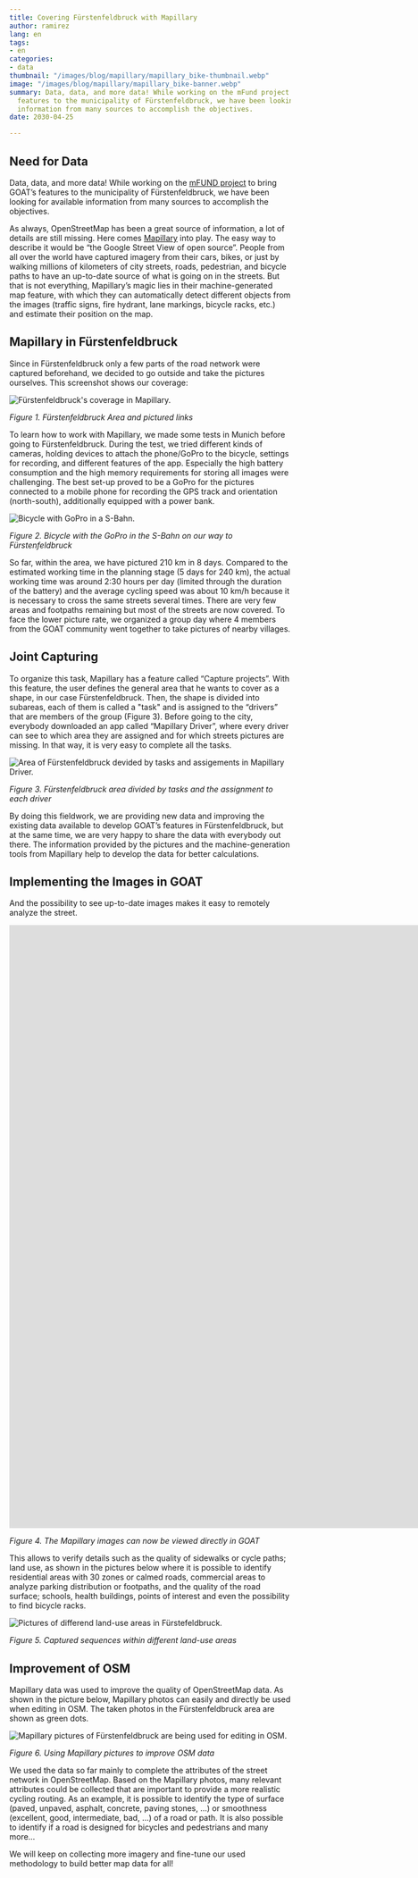 ```yaml
---
title: Covering Fürstenfeldbruck with Mapillary
author: ramirez
lang: en
tags:
- en
categories:
- data
thumbnail: "/images/blog/mapillary/mapillary_bike-thumbnail.webp"
image: "/images/blog/mapillary/mapillary_bike-banner.webp"
summary: Data, data, and more data! While working on the mFund project to bring GOAT’s
  features to the municipality of Fürstenfeldbruck, we have been looking for available
  information from many sources to accomplish the objectives.
date: 2030-04-25

---
```

## Need for Data

Data, data, and more data! While working on the [mFUND project](https://www.bmvi.de/SharedDocs/DE/Artikel/DG/mfund-projekte/GOAT.html) to bring GOAT’s features to the municipality of Fürstenfeldbruck, we have been looking for available information from many sources to accomplish the objectives.

As always, OpenStreetMap has been a great source of information, a lot of details are still missing. Here comes [Mapillary](https://www.mapillary.com/) into play. The easy way to describe it would be “the Google Street View of open source”. People from all over the world have captured imagery from their cars, bikes, or just by walking millions of kilometers of city streets, roads, pedestrian, and bicycle paths to have an up-to-date source of what is going on in the streets. But that is not everything, Mapillary’s magic lies in their machine-generated map feature, with which they can automatically detect different objects from the images (traffic signs, fire hydrant, lane markings, bicycle racks, etc.) and estimate their position on the map.

## Mapillary in Fürstenfeldbruck

Since in Fürstenfeldbruck only a few parts of the road network were captured beforehand, we decided to go outside and take the pictures ourselves. This screenshot shows our coverage:

![Fürstenfeldbruck's coverage in Mapillary.](/images/blog/mapillary/mapillary_ffb.png "Pictured links in Fürstenfeldbruck.")

_Figure 1. Fürstenfeldbruck Area and pictured links_

To learn how to work with Mapillary, we made some tests in Munich before going to Fürstenfeldbruck. During the test, we tried different kinds of cameras, holding devices to attach the phone/GoPro to the bicycle, settings for recording, and different features of the app. Especially the high battery consumption and the high memory requirements for storing all images were challenging.  The best set-up proved to be a GoPro for the pictures connected to a mobile phone for recording the GPS track and orientation (north-south), additionally equipped with a power bank.

![Bicycle with GoPro in a S-Bahn.](/images/blog/mapillary/mapillary_bike.jpg "Bicycle in S-Bahn going to Fürstenfeldbruck.")

_Figure 2. Bicycle with the GoPro in the S-Bahn on our way to Fürstenfeldbruck_

So far, within the area, we have pictured 210 km in 8 days. Compared to the estimated working time in the planning stage (5 days for 240 km), the actual working time was around 2:30 hours per day (limited through the duration of the battery) and the average cycling speed was about 10 km/h because it is necessary to cross the same streets several times. There are very few areas and footpaths remaining but most of the streets are now covered. To face the lower picture rate, we organized a group day where 4 members from the GOAT community went together to take pictures of nearby villages.

## Joint Capturing

To organize this task, Mapillary has a feature called “Capture projects”. With this feature, the user defines the general area that he wants to cover as a shape, in our case Fürstenfeldbruck. Then, the shape is divided into subareas, each of them is called a "task" and is assigned to the “drivers” that are members of the group (Figure 3). Before going to the city, everybody downloaded an app called “Mapillary Driver”, where every driver can see to which area they are assigned and for which streets pictures are missing. In that way, it is very easy to complete all the tasks.

![Area of Fürstenfeldbruck devided by tasks and assigements in Mapillary Driver.](/images/blog/mapillary/mapillary_tasks.png "Map of Fürstenfeldbruck")

_Figure 3. Fürstenfeldbruck area divided by tasks and the assignment to each driver_

By doing this fieldwork, we are providing new data and improving the existing data available to develop GOAT’s features in Fürstenfeldbruck, but at the same time, we are very happy to share the data with everybody out there. The information provided by the pictures and the machine-generation tools from Mapillary help to develop the data for better calculations.

## Implementing the Images in GOAT

And the possibility to see up-to-date images makes it easy to remotely analyze the street.

<iframe data-uk-responsive class="embed-responsive-item" src="https://player.vimeo.com/video/411741106?texttrack=en&autoplay=1&loop=1&autopause=0" allow="autoplay; fullscreen" frameborder="0" webkitallowfullscreen mozallowfullscreen allowfullscreen width="1920" height="1080"></iframe>

_Figure 4. The Mapillary images can now be viewed directly in GOAT_

This allows to verify details such as the quality of sidewalks or cycle paths; land use, as shown in the pictures below where it is possible to identify residential areas with 30 zones or calmed roads, commercial areas to analyze parking distribution or footpaths, and the quality of the road surface; schools, health buildings, points of interest and even the possibility to find bicycle racks.

![Pictures of differend land-use areas in Fürstefeldbruck.](/images/blog/mapillary/mapillary_sequences.png "Captured sequences in Fürstendeldbruck.")

_Figure 5. Captured sequences within different land-use areas_

## Improvement of OSM

Mapillary data was used to improve the quality of OpenStreetMap data. As shown in the picture below, Mapillary photos can easily and directly be used when editing in OSM. The taken photos in the Fürstenfeldbruck area are shown as green dots.

![Mapillary pictures of Fürstenfeldbruck are being used for editing in OSM.](/images/blog/mapillary/mapillary_osm.png "Improvemtnt of OSM with Mapillary data")

_Figure 6. Using Mapillary pictures to improve OSM data_

We used the data so far mainly to complete the attributes of the street network in OpenStreetMap. Based on the Mapillary photos, many relevant attributes could be collected that are important to provide a more realistic cycling routing. As an example, it is possible to identify the type of surface (paved, unpaved, asphalt, concrete, paving stones, …) or smoothness (excellent, good, intermediate, bad, …) of a road or path. It is also possible to identify if a road is designed for bicycles and pedestrians and many more…

We will keep on collecting more imagery and fine-tune our used methodology to build better map data for all!